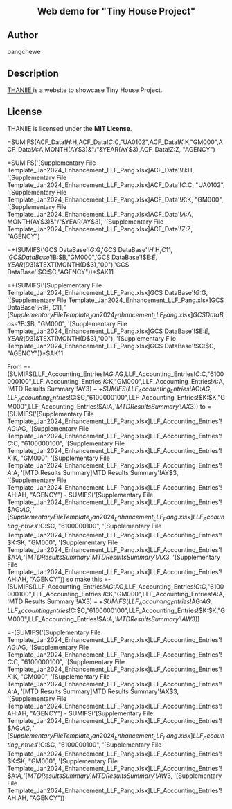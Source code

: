 <h2 align="center"> Web demo for "Tiny House Project"</h2>



## Author
pangchewe

## Description
<a href="https://pangchewe.github.io/tiny-house/" target="_blank"> THANIIE </a> is a website to showcase Tiny House Project. <!-- Built with love -->

## License
THANIIE is licensed under the **MIT License**.

=SUMIFS(ACF_Data!$H:$H,ACF_Data!$C:$C,"UA0102",ACF_Data!$K:$K,"GM000",ACF_Data!$A:$A,MONTH(AY$3)&"/"&YEAR(AY$3),ACF_Data!Z:Z, "AGENCY")


=SUMIFS('[Supplementary File Template_Jan2024_Enhancement_LLF_Pang.xlsx]ACF_Data'!$H:$H, '[Supplementary File Template_Jan2024_Enhancement_LLF_Pang.xlsx]ACF_Data'!$C:$C, "UA0102", '[Supplementary File Template_Jan2024_Enhancement_LLF_Pang.xlsx]ACF_Data'!$K:$K, "GM000", '[Supplementary File Template_Jan2024_Enhancement_LLF_Pang.xlsx]ACF_Data'!$A:$A, MONTH(AY$3)&"/"&YEAR(AY$3), '[Supplementary File Template_Jan2024_Enhancement_LLF_Pang.xlsx]ACF_Data'!Z:Z, "AGENCY")


=+(SUMIFS('GCS DataBase'!$G:$G,'GCS DataBase'!$H:$H,$C11,'GCS DataBase'!$B:$B,"GM000",'GCS DataBase'!$E:$E,YEAR(D$3)&TEXT(MONTH(D$3),"00"),'GCS DataBase'!$C:$C,"AGENCY"))*$AK11


=+(SUMIFS('[Supplementary File Template_Jan2024_Enhancement_LLF_Pang.xlsx]GCS DataBase'!$G:$G, '[Supplementary File Template_Jan2024_Enhancement_LLF_Pang.xlsx]GCS DataBase'!$H:$H, $C11, '[Supplementary File Template_Jan2024_Enhancement_LLF_Pang.xlsx]GCS DataBase'!$B:$B, "GM000", '[Supplementary File Template_Jan2024_Enhancement_LLF_Pang.xlsx]GCS DataBase'!$E:$E, YEAR(D$3)&TEXT(MONTH(D$3),"00"), '[Supplementary File Template_Jan2024_Enhancement_LLF_Pang.xlsx]GCS DataBase'!$C:$C, "AGENCY"))*$AK11

From
=-(SUMIFS(LLF_Accounting_Entries!$AG:$AG,LLF_Accounting_Entries!$C:$C,"6100000100",LLF_Accounting_Entries!$K:$K,"GM000",LLF_Accounting_Entries!$A:$A,'MTD Results Summary'!AY$3)-+SUMIFS(LLF_Accounting_Entries!$AG:$AG,LLF_Accounting_Entries!$C:$C,"6100000100",LLF_Accounting_Entries!$K:$K,"GM000",LLF_Accounting_Entries!$A:$A,'MTD Results Summary'!AX$3))
to
=-(SUMIFS('[Supplementary File Template_Jan2024_Enhancement_LLF_Pang.xlsx]LLF_Accounting_Entries'!$AG:$AG, '[Supplementary File Template_Jan2024_Enhancement_LLF_Pang.xlsx]LLF_Accounting_Entries'!$C:$C, "6100000100", '[Supplementary File Template_Jan2024_Enhancement_LLF_Pang.xlsx]LLF_Accounting_Entries'!$K:$K, "GM000", '[Supplementary File Template_Jan2024_Enhancement_LLF_Pang.xlsx]LLF_Accounting_Entries'!$A:$A, '[MTD Results Summary]MTD Results Summary'!AY$3, '[Supplementary File Template_Jan2024_Enhancement_LLF_Pang.xlsx]LLF_Accounting_Entries'!AH:AH, "AGENCY") - SUMIFS('[Supplementary File Template_Jan2024_Enhancement_LLF_Pang.xlsx]LLF_Accounting_Entries'!$AG:$AG, '[Supplementary File Template_Jan2024_Enhancement_LLF_Pang.xlsx]LLF_Accounting_Entries'!$C:$C, "6100000100", '[Supplementary File Template_Jan2024_Enhancement_LLF_Pang.xlsx]LLF_Accounting_Entries'!$K:$K, "GM000", '[Supplementary File Template_Jan2024_Enhancement_LLF_Pang.xlsx]LLF_Accounting_Entries'!$A:$A, '[MTD Results Summary]MTD Results Summary'!AX$3, '[Supplementary File Template_Jan2024_Enhancement_LLF_Pang.xlsx]LLF_Accounting_Entries'!AH:AH, "AGENCY"))
so make this 
=-(SUMIFS(LLF_Accounting_Entries!$AG:$AG,LLF_Accounting_Entries!$C:$C,"6100000100",LLF_Accounting_Entries!$K:$K,"GM000",LLF_Accounting_Entries!$A:$A,'MTD Results Summary'!AX$3)-+SUMIFS(LLF_Accounting_Entries!$AG:$AG,LLF_Accounting_Entries!$C:$C,"6100000100",LLF_Accounting_Entries!$K:$K,"GM000",LLF_Accounting_Entries!$A:$A,'MTD Results Summary'!AW$3))





=-(SUMIFS('[Supplementary File Template_Jan2024_Enhancement_LLF_Pang.xlsx]LLF_Accounting_Entries'!$AG:$AG, '[Supplementary File Template_Jan2024_Enhancement_LLF_Pang.xlsx]LLF_Accounting_Entries'!$C:$C, "6100000100", '[Supplementary File Template_Jan2024_Enhancement_LLF_Pang.xlsx]LLF_Accounting_Entries'!$K:$K, "GM000", '[Supplementary File Template_Jan2024_Enhancement_LLF_Pang.xlsx]LLF_Accounting_Entries'!$A:$A, '[MTD Results Summary]MTD Results Summary'!AX$3, '[Supplementary File Template_Jan2024_Enhancement_LLF_Pang.xlsx]LLF_Accounting_Entries'!AH:AH, "AGENCY") - SUMIFS('[Supplementary File Template_Jan2024_Enhancement_LLF_Pang.xlsx]LLF_Accounting_Entries'!$AG:$AG, '[Supplementary File Template_Jan2024_Enhancement_LLF_Pang.xlsx]LLF_Accounting_Entries'!$C:$C, "6100000100", '[Supplementary File Template_Jan2024_Enhancement_LLF_Pang.xlsx]LLF_Accounting_Entries'!$K:$K, "GM000", '[Supplementary File Template_Jan2024_Enhancement_LLF_Pang.xlsx]LLF_Accounting_Entries'!$A:$A, '[MTD Results Summary]MTD Results Summary'!AW$3, '[Supplementary File Template_Jan2024_Enhancement_LLF_Pang.xlsx]LLF_Accounting_Entries'!AH:AH, "AGENCY"))



